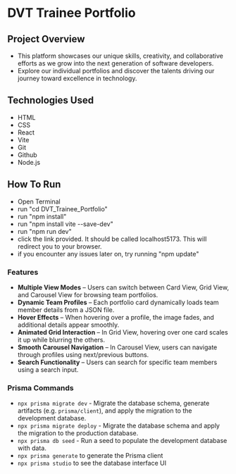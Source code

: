 # DVT Trainee Portfolio

## Project Overview
- This platform showcases our unique skills, creativity, and collaborative efforts as we grow into the next generation of software developers.
- Explore our individual portfolios and discover the talents driving our journey toward excellence in technology.​

## Technologies Used
- HTML
- CSS
- React
- Vite
- Git
- Github
- Node.js

## How To Run
- Open Terminal
- run "cd DVT_Trainee_Portfolio"
- run "npm install"
- run "npm install vite --save-dev"
- run "npm run dev"
- click the link provided. It should be called localhost5173. This will redirect you to your browser.
- if you encounter any issues later on, try running "npm update"

### Features
- **Multiple View Modes** – Users can switch between Card View, Grid View, and Carousel View for browsing team portfolios.
- **Dynamic Team Profiles** – Each portfolio card dynamically loads team member details from a JSON file.
- **Hover Effects** – When hovering over a profile, the image fades, and additional details appear smoothly.
- **Animated Grid Interaction** – In Grid View, hovering over one card scales it up while blurring the others.
- **Smooth Carousel Navigation** – In Carousel View, users can navigate through profiles using next/previous buttons.
- **Search Functionality** – Users can search for specific team members using a search input.

### Prisma Commands
- `npx prisma migrate dev` - Migrate the database schema, generate artifacts (e.g. `prisma/client`), and apply the migration to the development database.
- `npx prisma migrate deploy` - Migrate the database schema and apply the migration to the production database.
- `npx prisma db seed` - Run a seed to populate the development database with data.
- `npx prisma generate` to generate the Prisma client
- `npx prisma studio` to see the database interface UI 
